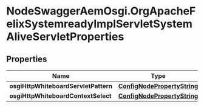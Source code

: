 # NodeSwaggerAemOsgi.OrgApacheFelixSystemreadyImplServletSystemAliveServletProperties

## Properties
Name | Type | Description | Notes
------------ | ------------- | ------------- | -------------
**osgiHttpWhiteboardServletPattern** | [**ConfigNodePropertyString**](ConfigNodePropertyString.md) |  | [optional] 
**osgiHttpWhiteboardContextSelect** | [**ConfigNodePropertyString**](ConfigNodePropertyString.md) |  | [optional] 


